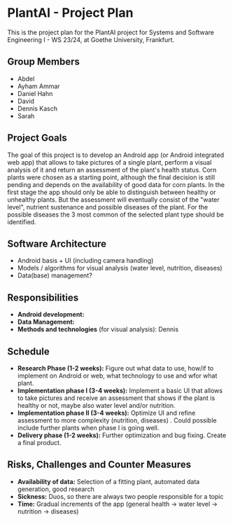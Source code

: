 # PlantAI - Project Plan

This is the project plan for the PlantAI project for Systems and Software Engineering I - WS 23/24, at Goethe University, Frankfurt.

## Group Members

* Abdel
* Ayham Ammar
* Daniel Hahn
* David
* Dennis Kasch
* Sarah

## Project Goals

The goal of this project is to develop an Android app (or Android integrated web app) that allows to take pictures of a single plant, perform a visual analysis of it and return an assessment of the plant's health status. Corn plants were chosen as a starting point, although the final decision is still pending and depends on the availability of good data for corn plants. In the first stage the app should only be able to distinguish between healthy or unhealthy plants. But the assessment will eventually consist of the "water level", nutrient sustenance and possible diseases of the plant. For the possible diseases the 3 most common of the selected plant type should be identified.

## Software Architecture

* Android basis + UI (including camera handling)
* Models / algorithms for visual analysis (water level, nutrition, diseases)
* Data(base) management?

## Responsibilities

* **Android development:** 
* **Data Management:** 
* **Methods and technologies** (for visual analysis): Dennis

## Schedule

* **Research Phase (1-2 weeks):** Figure out what data to use, how/if to implement on Android or web, what technology to use and wfor what plant.
* **Implementation phase I (3-4 weeks):** Implement a basic UI that allows to take pictures and receive an assessment that shows if the plant is healthy or not, maybe also water level and/or nutrition.
* **Implementation phase II (3-4 weeks):** Optimize UI and refine assessment to more complexity (nutrition, diseases) . Could possible include further plants when phase I is going well.
* **Delivery phase (1-2 weeks):** Further optimization and bug fixing. Create a final product.

## Risks, Challenges and Counter Measures

* **Availability of data:** Selection of a fitting plant, automated data generation, good research
* **Sickness:** Duos, so there are always two people responsible for a topic
* **Time:** Gradual increments of the app (general health -> water level -> nutrition -> diseases)
